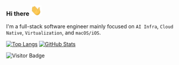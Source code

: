 ### Hi there <img src="https://raw.githubusercontent.com/yeahdongcn/yeahdongcn/main/wave.gif" width="30px">

<!--
**yeahdongcn/yeahdongcn** is a ✨ _special_ ✨ repository because its `README.md` (this file) appears on your GitHub profile.

Here are some ideas to get you started:

- 🔭 I’m currently working on ...
- 🌱 I’m currently learning ...
- 👯 I’m looking to collaborate on ...
- 🤔 I’m looking for help with ...
- 💬 Ask me about ...
- 📫 How to reach me: ...
- 😄 Pronouns: ...
- ⚡ Fun fact: ...
-->

I'm a full-stack software engineer mainly focused on `AI Infra`, `Cloud Native`, `Virtualization`, and `macOS/iOS`.

<!--
**About Me**

- 💼 Cloud Native Engineer at [MooreThreads](https://www.mthreads.com/)

**Languages and Tools:**  

<code><img height="20" src="https://raw.githubusercontent.com/github/explore/01ea2a586e5da744792d0ccfce2f68b861f29301/topics/kubernetes/kubernetes.png"></code>
<code><img height="20" src="https://raw.githubusercontent.com/github/explore/80688e429a7d4ef2fca1e82350fe8e3517d3494d/topics/go/go.png"></code>
<code><img height="20" src="https://raw.githubusercontent.com/github/explore/80688e429a7d4ef2fca1e82350fe8e3517d3494d/topics/objective-c/objective-c.png"></code>
<code><img height="20" src="https://raw.githubusercontent.com/github/explore/80688e429a7d4ef2fca1e82350fe8e3517d3494d/topics/swift/swift.png"></code>
<code><img height="20" src="https://raw.githubusercontent.com/github/explore/180320cffc25f4ed1bbdfd33d4db3a66eeeeb358/topics/cpp/cpp.png"></code>
-->

<!-- | <a href="https://github.com/yeahdongcn/"><img align="center" src="https://github-readme-stats.vercel.app/api?username=yeahdongcn&count_private=true&show_icons=true&include_all_commits=true&hide_border=true&theme=dark" /></a> | <a href="https://github.com/yeahdongcn/"><img align="center" src="https://github-readme-stats.vercel.app/api/top-langs/?username=yeahdongcn&hide=TeX&layout=compact&hide_border=true&theme=dark" /></a> |
| ------------- | ------------- | -->

<!--
[![](https://raw.githubusercontent.com/yeahdongcn/yeahdongcn/main/profile-summary-card-output/tokyonight/0-profile-details.svg)](https://github.com/vn7n24fzkq/github-profile-summary-cards)
[![](https://raw.githubusercontent.com/yeahdongcn/yeahdongcn/main/profile-summary-card-output/tokyonight/1-repos-per-language.svg)](https://github.com/vn7n24fzkq/github-profile-summary-cards) [![](https://raw.githubusercontent.com/yeahdongcn/yeahdongcn/main/profile-summary-card-output/tokyonight/2-most-commit-language.svg)](https://github.com/vn7n24fzkq/github-profile-summary-cards)
[![](https://raw.githubusercontent.com/yeahdongcn/yeahdongcn/main/profile-summary-card-output/tokyonight/3-stats.svg)](https://github.com/vn7n24fzkq/github-profile-summary-cards) [![](https://raw.githubusercontent.com/yeahdongcn/yeahdongcn/main/profile-summary-card-output/tokyonight/4-productive-time.svg)](https://github.com/vn7n24fzkq/github-profile-summary-cards)
-->
[![Top Langs](https://github-readme-stats.vercel.app/api/top-langs/?username=yeahdongcn)](https://github.com/anuraghazra/github-readme-stats)
[![GitHub Stats](https://github-readme-stats.vercel.app/api?username=yeahdongcn&show_icons=true)](https://github.com/anuraghazra/github-readme-stats)

![Visitor Badge](https://visitor-badge.laobi.icu/badge?page_id=yeahdongcn.yeahdongcn)
